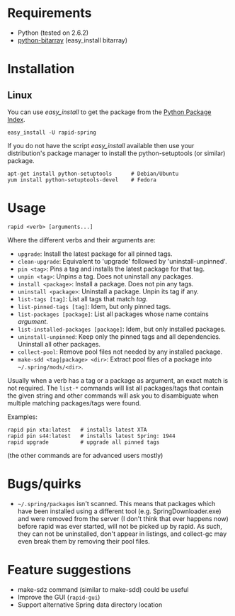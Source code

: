 # Requirements

 * Python (tested on 2.6.2)
 * [python-bitarray](http://pypi.python.org/pypi/bitarray/0.3.2) (easy_install bitarray)

# Installation

## Linux

You can use *easy_install* to get the package from the [Python Package Index](http://pypi.python.org/pypi/rapid-spring/).

    easy_install -U rapid-spring

If you do not have the script *easy_install* available then use your distribution's package manager to install the python-setuptools (or similar) package.

    apt-get install python-setuptools      # Debian/Ubuntu
    yum install python-setuptools-devel    # Fedora

# Usage

    rapid <verb> [arguments...]

Where the different verbs and their arguments are:

 * `upgrade`: Install the latest package for all pinned tags.
 * `clean-upgrade`: Equivalent to 'upgrade' followed by 'uninstall-unpinned'. 
 * `pin <tag>`: Pins a tag and installs the latest package for that tag.
 * `unpin <tag>`: Unpins a tag. Does not uninstall any packages.
 * `install <package>`: Install a package. Does not pin any tags.
 * `uninstall <package>`: Uninstall a package. Unpin its tag if any.
 * `list-tags [tag]`: List all tags that match *tag*.
 * `list-pinned-tags [tag]`: Idem, but only pinned tags.
 * `list-packages [package]`: List all packages whose name contains *argument*.
 * `list-installed-packages [package]`: Idem, but only installed packages.
 * `uninstall-unpinned`: Keep only the pinned tags and all dependencies. Uninstall all other packages.
 * `collect-pool`: Remove pool files not needed by any installed package.
 * `make-sdd <tag|package> <dir>`: Extract pool files of a package into `~/.spring/mods/<dir>`.

Usually when a verb has a tag or a package as argument, an exact match is not required. The `list-*` commands will list all packages/tags that contain the given string and other commands will ask you to disambiguate when multiple matching packages/tags were found.

Examples:

    rapid pin xta:latest   # installs latest XTA
    rapid pin s44:latest   # installs latest Spring: 1944
    rapid upgrade          # upgrade all pinned tags

(the other commands are for advanced users mostly)

# Bugs/quirks

 * `~/.spring/packages` isn't scanned. This means that packages which have been installed using a different tool (e.g. SpringDownloader.exe) and were removed from the server (I don't think that ever happens now) before rapid was ever started, will not be picked up by rapid. As such, they can not be uninstalled, don't appear in listings, and collect-gc may even break them by removing their pool files.

# Feature suggestions

 * make-sdz command (similar to make-sdd) could be useful
 * Improve the GUI (`rapid-gui`)
 * Support alternative Spring data directory location
  